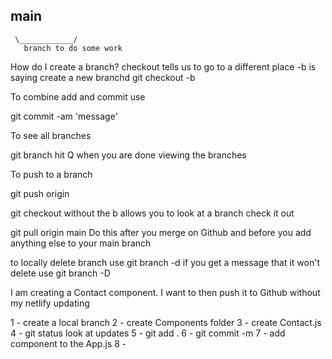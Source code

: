 ## main

     \____________/
       branch to do some work

How do I create a branch?
checkout tells us to go to a different place
-b is saying create a new branchd
git checkout -b <name of your branch>

To combine add and commit use

git commit -am 'message'

To see all branches

git branch
hit Q when you are done viewing the branches

To push to a branch

git push origin <branch name>

git checkout <branch name> without the b allows you to look at a branch check it out

git pull origin main
Do this after you merge on Github and before you add anything else to your main branch

to locally delete branch use
git branch -d <name of branch>
if you get a message that it won't delete use
git branch -D <name of branch>

I am creating a Contact component. I want to then push it to Github without my netlify updating

1 - create a local branch
2 - create Components folder
3 - create Contact.js
4 - git status look at updates
5 - git add .
6 - git commit -m <message in quotes>
7 - add component to the App.js
8 -
